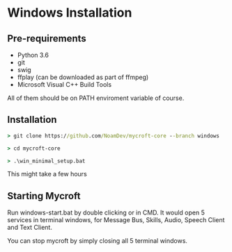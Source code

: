 # Windows Installation

## Pre-requirements
- Python 3.6
- git
- swig
- ffplay (can be downloaded as part of ffmpeg)
- Microsoft Visual C++ Build Tools

All of them should be on PATH enviroment variable of course.

## Installation
``` cmd
> git clone https://github.com/NoamDev/mycroft-core --branch windows

> cd mycroft-core

> .\win_minimal_setup.bat 
```

This might take a few hours


## Starting Mycroft
Run windows-start.bat by double clicking or in CMD.
It would open 5 services in terminal windows, for Message Bus, Skills, Audio, Speech Client and Text Client.

You can stop mycroft by simply closing all 5 terminal windows.